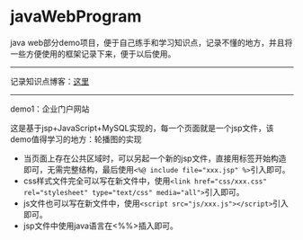 # javaWebProgram

java web部分demo项目，便于自己练手和学习知识点，记录不懂的地方，并且将一些方便使用的框架记录下来，便于以后使用。

----------

记录知识点博客：[这里](https://www.cnblogs.com/yunkaiL/p/10374701.html)

----------
demo1：企业门户网站

这是基于jsp+JavaScript+MySQL实现的，每一个页面就是一个jsp文件，该demo值得学习的地方：轮播图的实现

- 当页面上存在公共区域时，可以另起一个新的jsp文件，直接用标签开始构造即可，无需完整结构，最后使用`<%@ include file="xxx.jsp" %>`引入即可。
- css样式文件完全可以写在新文件中，使用`<link href="css/xxx.css" rel="stylesheet" type="text/css" media="all">`引入即可。
- js文件也可以写在新文件中，使用`<script src="js/xxx.js"></script>`引入即可。
- jsp文件中使用java语言在<%%>插入即可。



